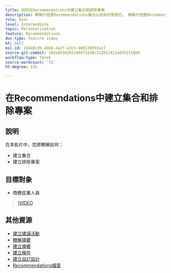 ```yaml
---
title: 如何在Recommendations中建立集合和排除專案
description: 瞭解什麼是Recommendations集合以及如何使用它。 瞭解什麼是Recommendations排除專案以及如何使用。
role: User
level: Intermediate
topic: Personalization
feature: Recommendations
doc-type: feature video
kt: null
exl-id: 10448c36-44b8-4a2f-a3c5-9e0130593a17
source-git-commit: 342e02562b5296871638c1120114214df6115809
workflow-type: tm+mt
source-wordcount: '71'
ht-degree: 12%

---
```


# 在Recommendations中建立集合和排除專案

## 說明

在本影片中，您將瞭解如何：

* 建立集合
* 建立排除專案

## 目標對象

* 商務從業人員

>[!VIDEO](https://video.tv.adobe.com/v/27689?quality=12)

## 其他資源

* [建立建議活動](create-a-recommendations-activity.md)
* [瞭解摘要](understanding-feeds.md)
* [建立摘要](create-a-feed.md)
* [建立條件](create-criteria.md)
* [建立自訂設計](create-custom-designs.md)
* [Recommendations檔案](https://experienceleague.adobe.com/docs/target/using/recommendations/recommendations.html?lang=en)
